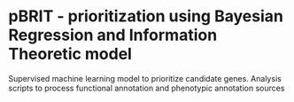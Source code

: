 # pBRIT - prioritization using Bayesian Regression and Information Theoretic model
Supervised machine learning model to prioritize candidate genes.
Analysis scripts to process functional annotation and phenotypic annotation sources
